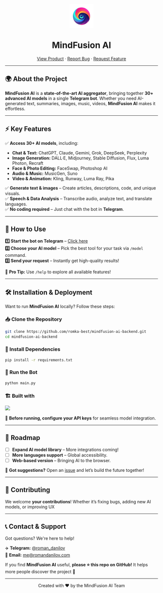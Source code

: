 <div align="center">
  <a href="https://github.com/romka-best/mindfusion-ai-backend">
    <img src="public/logo.png" align="center" alt="Logo" width="80" height="80">
  </a>
  <h1 align="center">MindFusion AI</h1>
  <p align="center">
    <a href="https://t.me/GPTsTurboBot?start=c-github">View Product</a>
    &middot;
    <a href="https://github.com/romka-best/mindfusion-ai-backend/issues/new?labels=bug">Report Bug</a>
    &middot;
    <a href="https://github.com/romka-best/mindfusion-ai-backend/issues/new?labels=enhancement">Request Feature</a>
  </p>
</div>

---

## 🌍 About the Project
**MindFusion AI** is a **state-of-the-art AI aggregator**, bringing together **30+ advanced AI models** in a single **Telegram bot**. Whether you need AI-generated text, summaries, images, music, videos, **MindFusion AI** makes it effortless.

---

## ⚡ Key Features

✅ **Access 30+ AI models**, including:
- **Chat & Text:** ChatGPT, Claude, Gemini, Grok, DeepSeek, Perplexity
- **Image Generation:** DALL·E, Midjourney, Stable Diffusion, Flux, Luma Photon, Recraft
- **Face & Photo Editing:** FaceSwap, Photoshop AI
- **Audio & Music:** MusicGen, Suno
- **Video & Animation:** Kling, Runway, Luma Ray, Pika

✅ **Generate text & images** – Create articles, descriptions, code, and unique visuals. \
✅ **Speech & Data Analysis** – Transcribe audio, analyze text, and translate languages. \
✅ **No coding required** – Just chat with the bot in **Telegram**.

---

## 🎯 How to Use

**1️⃣ Start the bot on Telegram** – [Click here](https://t.me/GPTsTurboBot?start=c-github) \
**2️⃣ Choose your AI model** – Pick the best tool for your task via `/model` command. \
**3️⃣ Send your request** – Instantly get high-quality results!

📌 **Pro Tip:** Use `/help` to explore all available features!

---

## 🛠 Installation & Deployment

Want to run **MindFusion AI** locally? Follow these steps:

### 📥 Clone the Repository
```bash
git clone https://github.com/romka-best/mindfusion-ai-backend.git
cd mindfusion-ai-backend
```

### 🔧 Install Dependencies
```bash
pip install -r requirements.txt
```

### 🚀 Run the Bot
```bash
python main.py
```

### 🏗 Built with
<img src="https://skillicons.dev/icons?i=py,fastapi,redis,git,firebase,docker,gcp" />

🔑 **Before running, configure your API keys** for seamless model integration.

---

## 📌 Roadmap
- [ ] **Expand AI model library** – More integrations coming!
- [ ] **More languages support** – Global accessibility.
- [ ] **Web-based version** – Bringing AI to the browser.

📌 **Got suggestions?** Open an [issue](https://github.com/romka-best/mindfusion-ai-backend/issues/new?labels=enhancement) and let’s build the future together!

---

## 🤝 Contributing
We welcome **your contributions**! Whether it’s fixing bugs, adding new AI models, or improving UX

---

## 📞 Contact & Support
Got questions? We're here to help!

✈️ **Telegram:** [@roman_danilov](https://t.me/roman_danilov) \
📧 **Email:** [me@romandanilov.com](mailto:me@romandanilov.com)

If you find **MindFusion AI** useful, **please ⭐️ this repo on GitHub!** It helps more people discover the project 🚀

---

<p align="center">Created with ❤️ by the MindFusion AI Team</p>
